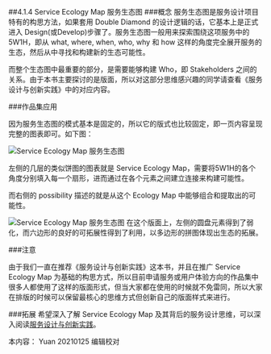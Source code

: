 ##4.1.4 Service Ecology Map 服务生态图
###概念
服务生态图是服务设计项目特有的构思方法，如果套用 Double Diamond 的设计逻辑的话，它基本上是正式进入 Design(或Develop)步骤了。服务生态图一般用来探索围绕这项服务中的5W1H，即从 what, where, when, who, why 和 how 这样的角度完全展开服务的生态，然后从中寻找和构建新的生态可能性。  

而整个生态图中最重要的部分，是需要能够构建 Who，即 Stakeholders 之间的关系。由于本书主要探讨的是版面，所以对这部分思维感兴趣的同学请查看《服务设计与创新实践》中的对应内容。

###作品集应用

因为服务生态图的模式基本是固定的，所以它的版式也比较固定，即一页内容呈现完整的图表即可。如下图：

![Service Ecology Map 服务生态图](http://kitpic.makebi.net/2021/uedsd_08.jpg)

左侧的几层的类似饼图的图表就是 Service Ecology Map，需要将5W1H的各个角度分别填入每一个扇形，进而通过在各个元素之间建立连接来构建可能性。

而右侧的 possibility 描述的就是从这个 Ecology Map 中能够组合和提取出的可能性。

![Service Ecology Map 服务生态图](http://kitpic.makebi.net/2021/uedsd_09.jpg)
在这个版面上，左侧的圆盘元素得到了弱化，而六边形的良好的可拓展性得到了利用，以多边形的拼图体现出生态的拓展。

###注意  

由于我们一直在推荐《服务设计与创新实践》这本书，并且在推广 Service Ecology Map 为基础的构思方式，所以目前申请服务或用户体验方向的作品集中很多人都使用了这样的版面形式，但当大家都在使用的时候就不免雷同，所以大家在排版的时候可以保留最核心的思维方式但创新自己的版面样式来进行。


###拓展
希望深入了解 Service Ecology Map 及其背后的服务设计思维，可以深入阅读[服务设计与创新实践](https://book.douban.com/subject/26464952/)。


本内容：
Yuan 20210125 编辑校对

